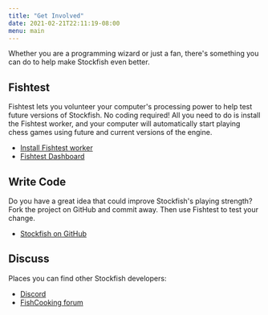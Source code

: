 ```yaml
---
title: "Get Involved"
date: 2021-02-21T22:11:19-08:00
menu: main
---
```


Whether you are a programming wizard or just a fan, there's something you can do to help make Stockfish even better.

## Fishtest

Fishtest lets you volunteer your computer's processing power to help
test future versions of Stockfish. No coding required! All you need to
do is install the Fishtest worker, and your computer will automatically
start playing chess games using future and current versions of the
engine.

- [Install Fishtest worker](https://github.com/glinscott/fishtest/wiki/Running-the-worker:-overview)
- [Fishtest Dashboard](http://tests.stockfishchess.org/tests)

## Write Code

Do you have a great idea that could improve Stockfish\'s playing
strength? Fork the project on GitHub and commit away. Then use Fishtest
to test your change.

- [Stockfish on
GitHub](https://github.com/official-stockfish/Stockfish)

## Discuss

Places you can find other Stockfish developers:

- [Discord](https://discord.gg/GWDRS3kU6R)
- [FishCooking forum](https://groups.google.com/forum/?fromgroups=#!forum/fishcooking)
